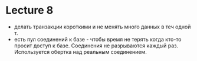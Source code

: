 # Lecture 8
- делать транзакции короткими и не менять много данных в теч одной т.
- есть пул соединений к базе - чтобы время не терять когда кто-то просит доступ к базе. Соединения не разрываются каждый раз. Используется обертка над реальным соединением.
